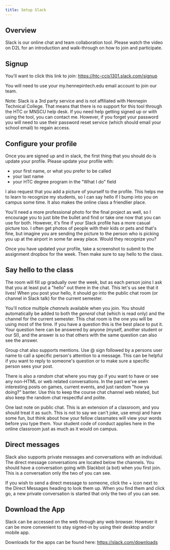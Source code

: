```yaml
---
title: Setup Slack
---
```


## Overview
Slack is our online chat and team collaboration tool.  Please watch the video on D2L for an introduction and walk-through on how to join and participate.


## Signup
You'll want to click this link to join: https://htc-ccis1301.slack.com/signup

You will need to use your my.hennepintech.edu email account to join our team.  

<div class="alert alert-warning" role="alert">
Note:  Slack is a 3rd party service and is not affiliated with Hennepin Technical College. That means that there is no support for this tool through the HTC or MNSCU help desk. If you need help getting signed up or with using the tool, you can contact me.  However, if you forget your password you will need to use their password reset service (which should email your school email) to regain access.
</div>


## Configure your profile
Once you are signed up and in slack, the first thing that you should do is update your profile. Please update your profile with:

- your first name, or what you prefer to be called
- your last name
- your HTC degree program in the "What I do" field

I also request that you add a picture of yourself to the profile. This helps me to learn to recognize my students, so I can say hello if I bump into you on campus some time.  It also makes the online class a friendlier place.

You'll need a more professional photo for the final project as well, so I encourage you to just bite the bullet and find or take one now that you can use for both. However, it's fine if your Slack profile has a more casual picture too.  I often get photos of people with their kids or pets and that's fine, but imagine you are sending the picture to the person who is picking you up at the airport in some far away place.  Would they recognize you?  

Once you have updated your profile, take a screenshot to submit to the assignment dropbox for the week.  Then make sure to say hello to the class.


## Say hello to the class
The room will fill up gradually over the week, but as each person joins I ask that you  at least put a "hello" out there in the chat. This let's us see that it lives!  When you post your hello, it should go into the public chat room (or channel in Slack talk) for the current semester.

You'll notice multiple _channels_ available when you join.  You should automatically be added to both the _general_ chat (which is read only) and the channel for the current semester.  This chat room is the one you will be using most of the time. If you have a question this is the best place to put it. Your question here can be answered by anyone (myself, another student or our SI), and the answer is so that others with the same question can also see the answer.  

Group chat also supports mentions.  Use @ sign followed by a persons user name to call a specific person's attention to a message. This can be helpful if you want to reply to someone's question or to make sure a specific person sees your post.

There is also a _random_ chat where you may go if you want to have or see any non-HTML or web related conversations.  In the past we've seen interesting posts on games, current events, and just random "how ya doing?" banter.  Use this to keep the course chat channel web related, but also keep the random chat respectful and polite.

One last note on public chat.  This is an extension of a classroom, and you should treat it as such.  This is not to say we can't joke, use emoji and have some fun, but think about how your fellow classmates will view your words before you type them.  Your student code of conduct applies here in the online classroom just as much as it would on campus.


## Direct messages
Slack also supports private messages and conversations with an individual. The direct message conversations are located below the channels.  You should have a conversation going with Slackbot (a bot) when you first join.  This is a conversation only the two of you can see.

If you wish to send a direct message to someone, click the + icon next to the Direct Messages heading to look them up.  When you find them and click go, a new private conversation is started that only the two of you can see.


## Download the App
Slack can be accessed on the web through any web browser.  However it can be more convenient to stay signed-in by using their desktop and/or mobile app.

Downloads for the apps can be found here: https://slack.com/downloads
